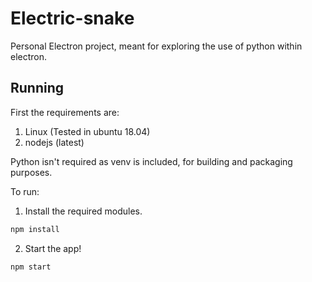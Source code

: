 # Electric-snake
Personal Electron project, meant for exploring the use of python within electron.

## Running
First the requirements are:
1. Linux (Tested in ubuntu 18.04)
2. nodejs (latest)

Python isn't required as venv is included, for building and packaging purposes.

To run:
1. Install the required modules.
```bash
npm install
```
2. Start the app!
```bash
npm start
```
